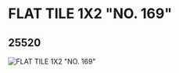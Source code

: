 # FLAT TILE 1X2 "NO. 169"
## 25520
![FLAT TILE 1X2 "NO. 169"](https://lc-www-live-s.legocdn.com/media/bricks/5/2/6141652.jpg)